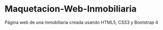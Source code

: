 # Maquetacion-Web-Inmobiliaria
Página web de una inmobiliaria creada usando HTML5, CSS3 y Bootstrap 4
